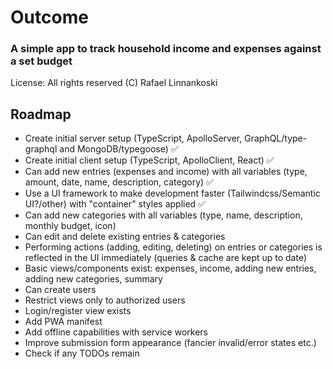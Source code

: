 # Outcome

### A simple app to track household income and expenses against a set budget

License: All rights reserved (C) Rafael Linnankoski

## Roadmap
- Create initial server setup (TypeScript, ApolloServer, GraphQL/type-graphql and MongoDB/typegoose)
  ✅
- Create initial client setup (TypeScript, ApolloClient, React) ✅
- Can add new entries (expenses and income) with all variables (type, amount, date, name,
  description, category) ✅
- Use a UI framework to make development faster (Tailwindcss/Semantic UI?/other) with "container"
  styles applied ✅
- Can add new categories with all variables (type, name, description, monthly budget, icon)
- Can edit and delete existing entries & categories
- Performing actions (adding, editing, deleting) on entries or categories is reflected in the UI
  immediately (queries & cache are kept up to date)
- Basic views/components exist: expenses, income, adding new entries, adding new categories, summary
- Can create users
- Restrict views only to authorized users
- Login/register view exists
- Add PWA manifest
- Add offline capabilities with service workers
- Improve submission form appearance (fancier invalid/error states etc.)
- Check if any TODOs remain
